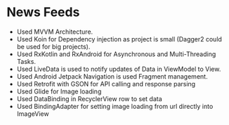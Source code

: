 # News Feeds

- Used MVVM Architecture.
- Used Koin for Dependency injection as project is small (Dagger2 could be used for big projects).
- Used RxKotlin and RxAndroid for Asynchronous and Multi-Threading Tasks.
- Used LiveData is used to notify updates of Data in ViewModel to View.
- Used Android Jetpack Navigation is used Fragment management.
- Used Retrofit with GSON for API calling and response parsing
- Used Glide for Image loading
- Used DataBinding in RecyclerView row to set data
- Used BindingAdapter for setting image loading from url directly into ImageView